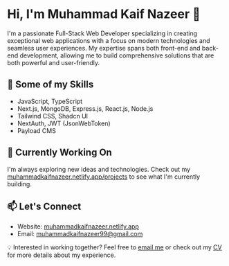 # Hi, I'm Muhammad Kaif Nazeer 👋 

I'm a passionate Full-Stack Web Developer specializing in creating exceptional web applications with a focus on modern technologies and seamless user experiences. My expertise spans both front-end and back-end development, allowing me to build comprehensive solutions that are both powerful and user-friendly.

## 🚀 Some of my Skills
- JavaScript, TypeScript
- Next.js, MongoDB, Express.js, React.js, Node.js
- Tailwind CSS, Shadcn UI
- NextAuth, JWT (JsonWebToken)
- Payload CMS

## 🔭 Currently Working On
I'm always exploring new ideas and technologies. Check out my [muhammadkaifnazeer.netlify.app/projects](https://muhammadkaifnazeer.netlify.app/projects) to see what I'm currently building.

## 📫 Let's Connect
- Website: [muhammadkaifnazeer.netlify.app](https://muhammadkaifnazeer.netlify.app/)
- Email: [muhammadkaifnazeer99@gmail.com](mailto:muhammadkaifnazeer99@gmail.com)

💡 Interested in working together? Feel free to [email me](mailto:muhammadkaifnazeer99@gmail.com) or check out my [CV](https://cv-muhammadkaifnazeer.netlify.app/) for more details about my experience.
